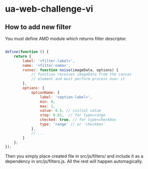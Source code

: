 ua-web-challenge-vi
===================

## How to add new filter

You must define AMD module which returns filter descriptor.

```javascript

define(function () {
	return {
		label: '<filter-label>',
		name: '<filter-name>',
		runner: function noise(imageData, options) {
			// function receives imageData from the canvas
			// element and must perform process over it
		},
		options: {
			optionName: {
				label: '<option-label>',
				min: 0,
				max: 1,
				value: 0.5, // initial value
				step: 0.01,  // for type=range
				checked: true, // for type=checkbox
				type: 'range' // or 'checkbox'
			},
			// ...
		}
	};
});
```

Then you simply place created file in src/js/filters/ and include it as a dependency in src/js/filters.js.
All the rest will happen automagically.
